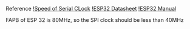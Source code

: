 Reference
[!Speed of Serial CLock](https://www.rs-online.com/designspark/spi-communication-and-common-issues)
[!ESP32 Datasheet](https://www.espressif.com/sites/default/files/documentation/esp32_datasheet_en.pdf)
[!ESP32 Manual](https://www.espressif.com/sites/default/files/documentation/esp32_technical_reference_manual_en.pdf#spi)

FAPB of ESP 32 is 80MHz, so the SPI clock should be less than 40MHz 
